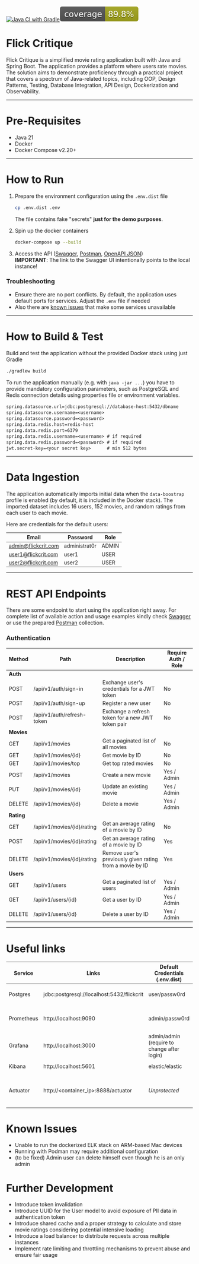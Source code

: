 [![Java CI with Gradle](https://github.com/artemalexpetrov/flickcrit4sky/actions/workflows/workflow.yml/badge.svg)](https://github.com/artemalexpetrov/flickcrit4sky/actions/workflows/workflow.yml/badge.svg)![JaCoCo Coverage](.github/badges/jacoco.svg)

Flick Critique
==============

Flick Critique is a simplified movie rating application built with Java and Spring Boot. The application provides a platform
where users rate movies. The solution aims to demonstrate proficiency through a practical project that covers a 
spectrum of Java-related topics, including OOP, Design Patterns, Testing, Database Integration, API Design,
Dockerization and Observability.

---

# Pre-Requisites

* Java 21
* Docker
* Docker Compose v2.20+

---

# How to Run

1) Prepare the environment configuration using the `.env.dist` file
   ```bash
   cp .env.dist .env
   ```
   The file contains fake "secrets" **just for the demo purposes**.

2) Spin up the docker containers
   ```bash
   docker-compose up --build
   ```
3) Access the API ([Swagger](http://127.0.0.1:8080/docs/swagger-ui/index.html), [Postman](./docs/flickcrit.postman_collection.json), [OpenAPI JSON](./docs/flickcrit.open-api.json)) \
   **IMPORTANT**: The link to the Swagger UI intentionally points to the local instance! 

### Troubleshooting
* Ensure there are no port conflicts. By default, the application uses default ports for services. Adjust the `.env` file if needed
* Also there are [known issues](#known-issues) that make some services unavailable

---

# How to Build & Test

Build and test the application without the provided Docker stack using just Gradle

   ```bash
   ./gradlew build
   ```

To run the application manually (e.g. with `java -jar ...`) you have to provide mandatory configuration parameters, such
as PostgreSQL and Redis connection details using properties file or environment variables. 
```properties
spring.datasource.url=jdbc:postgresql://database-host:5432/dbname
spring.datasource.username=<username>
spring.datasource.password=<password>
spring.data.redis.host=redis-host
spring.data.redis.port=6379
spring.data.redis.username=<username> # if required
spring.data.redis.password=<password> # if required
jwt.secret-key=<your secret key>      # min 512 bytes
```

---

# Data Ingestion

The application automatically imports initial data when the `data-boostrap` profile is enabled (by default, it is
included in
the Docker stack).
The imported dataset includes 16 users, 152 movies, and random ratings from each user to each movie.

Here are credentials for the default users:

| Email               | Password      | Role  |
|---------------------|---------------|-------|
| admin@flickcrit.com | administrat0r | ADMIN |
| user1@flickcrit.com | user1         | USER  |
| user2@flickcrit.com | user2         | USER  |

---

# REST API Endpoints

There are some endpoint to start using the application right away.
For complete list of available action and usage examples kindly
check [Swagger](http://127.0.0.1:8080/docs/swagger-ui/index.html) or use the
prepared [Postman](./docs/flickcrit.postman_collection.json) collection.

### Authentication

| Method     | Path                       | Description                                              | Require Auth / Role |
|------------|----------------------------|----------------------------------------------------------|---------------------|
| **Auth**   |                            |                                                          |                     |
| POST       | /api/v1/auth/sign-in       | Exchange user's credentials for a JWT token              | No                  |
| POST       | /api/v1/auth/sign-up       | Register a new user                                      | No                  |
| POST       | /api/v1/auth/refresh-token | Exchange a refresh token for a new JWT token pair        | No                  |
| **Movies** |                            |                                                          |                     |
| GET        | /api/v1/movies             | Get a paginated list of all movies                       | No                  |
| GET        | /api/v1/movies/{id}        | Get movie by ID                                          | No                  |
| GET        | /api/v1/movies/top         | Get top rated movies                                     | No                  |
| POST       | /api/v1/movies             | Create a new movie                                       | Yes / Admin         |
| PUT        | /api/v1/movies/{id}        | Update an existing movie                                 | Yes / Admin         |
| DELETE     | /api/v1/movies/{id}        | Delete a movie                                           | Yes / Admin         |
| **Rating** |                            |                                                          |                     |
| GET        | /api/v1/movies/{id}/rating | Get an average rating of a movie by ID                   | No                  |
| POST       | /api/v1/movies/{id}/rating | Get an average rating of a movie by ID                   | Yes                 |
| DELETE     | /api/v1/movies/{id}/rating | Remove user's previously given rating from a movie by ID | Yes                 |
| **Users**  |                            |                                                          |                     |
| GET        | /api/v1/users              | Get a paginated list of users                            | Yes / Admin         |
| GET        | /api/v1/users/{id}         | Get a user by ID                                         | Yes / Admin         |
| DELETE     | /api/v1/users/{id}         | Delete a user by ID                                      | Yes / Admin         |

---

# Useful links

| Service    | Links                                      | Default Credentials (.env.dist)                 | Notes & Tips                                                               |
|------------|--------------------------------------------|-------------------------------------------------|----------------------------------------------------------------------------|
| Postgres   | jdbc:postgresql://localhost:5432/flickcrit | user/passw0rd                                   | In case you want to observe the data                                       |
| Prometheus | http://localhost:9090                      | admin/passw0rd                                  | Example queries:<br/>CPU Usage: system_cpu_usage * 100                     |
| Grafana    | http://localhost:3000                      | admin/admin<br/>(require to change after login) | The provisioned dashboard: JVM SpringBoot3                                 |
| Kibana     | http://localhost:5601                      | elastic/elastic                                 | Indexes: `app-logs-<YYYY.MM.dd>`                                           |
| Actuator   | http://<container_ip>:8888/actuator        | _Unprotected_                                   | Used in internal docker network for metrics scrapping, not exposed outside |


# Known Issues
* Unable to run the dockerized ELK stack on ARM-based Mac devices
* Running with Podman may require additional configuration
* (to be fixed) Admin user can delete himself even though he is an only admin

# Further Development
* Introduce token invalidation
* Introduce UUID for the User model to avoid exposure of PII data in authentication token
* Introduce shared cache and a proper strategy to calculate and store movie ratings considering potential intensive loading
* Introduce a load balancer to distribute requests across multiple instances
* Implement rate limiting and throttling mechanisms to prevent abuse and ensure fair usage